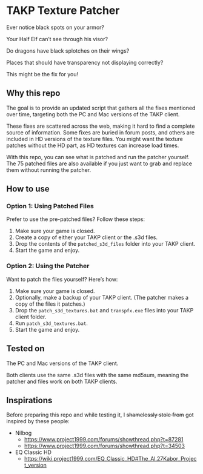 # TAKP Texture Patcher

Ever notice black spots on your armor?

Your Half Elf can’t see through his visor?

Do dragons have black splotches on their wings?

Places that should have transparency not displaying correctly?

This might be the fix for you!

## Why this repo

The goal is to provide an updated script that gathers all the fixes mentioned over time, targeting both the PC and Mac versions of the TAKP client.

These fixes are scattered across the web, making it hard to find a complete source of information. Some fixes are buried in forum posts, and others are included in HD versions of the texture files. You might want the texture patches without the HD part, as HD textures can increase load times.

With this repo, you can see what is patched and run the patcher yourself. The 75 patched files are also available if you just want to grab and replace them without running the patcher.

## How to use

### Option 1: Using Patched Files

Prefer to use the pre-patched files? Follow these steps:

1. Make sure your game is closed.
2. Create a copy of either your TAKP client or the .s3d files.
3. Drop the contents of the `patched_s3d_files` folder into your TAKP client.
4. Start the game and enjoy.

### Option 2: Using the Patcher

Want to patch the files yourself? Here’s how:

1. Make sure your game is closed.
2. Optionally, make a backup of your TAKP client. (The patcher makes a copy of the files it patches.)
3. Drop the `patch_s3d_textures.bat` and `transpfx.exe` files into your TAKP client folder.
4. Run `patch_s3d_textures.bat`.
5. Start the game and enjoy.

## Tested on

The PC and Mac versions of the TAKP client.

Both clients use the same .s3d files with the same md5sum, meaning the patcher and files work on both TAKP clients.

## Inspirations

Before preparing this repo and while testing it, I ~~shamelessly stole from~~ got inspired by these people:

- Nilbog
  - https://www.project1999.com/forums/showthread.php?t=87281
  - https://www.project1999.com/forums/showthread.php?t=34503
- EQ Classic HD
  - https://wiki.project1999.com/EQ_Classic_HD#The_Al.27Kabor_Project_version
